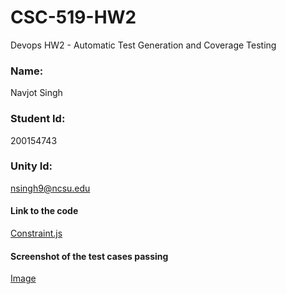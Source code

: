 # CSC-519-HW2
Devops HW2 - Automatic Test Generation and Coverage Testing

### Name:                                                          
Navjot Singh 

### Student Id:
200154743
### Unity Id: 
nsingh9@ncsu.edu


#### Link to the code
[Constraint.js](https://github.ncsu.edu/nsingh9/CSC-519-HW2/blob/master/src/constraint.js)

#### Screenshot of the test cases passing
[Image](https://github.ncsu.edu/nsingh9/CSC-519-HW2/blob/master/Subject_js_passing.png)

